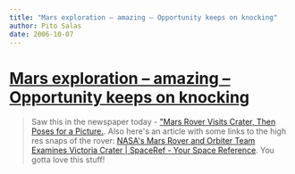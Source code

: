 ```yaml
---
title: "Mars exploration – amazing – Opportunity keeps on knocking"
author: Pito Salas
date: 2006-10-07
---
```

# [Mars exploration – amazing – Opportunity keeps on knocking](None)



>
> Saw this in the newspaper today - ["Mars Rover Visits Crater, Then Poses for
> a Picture.](<http://www.nytimes.com/2006/10/07/science/space/07rover.html>).
> Also here's an article with some links to the high res snaps of the rover:
> [NASA's Mars Rover and Orbiter Team Examines Victoria Crater | SpaceRef -
> Your Space
> Reference](<http://www.spaceref.com/news/viewpr.rss.html?pid=21010> " NASA's
> Mars Rover and Orbiter Team Examines Victoria Crater | SpaceRef - Your Space
> Reference"). You gotta love this stuff!


